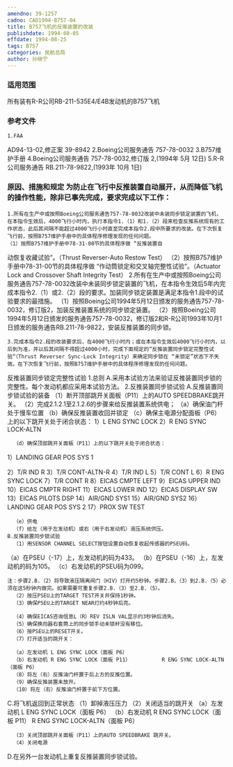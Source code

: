 ```yaml
---
amendno: 39-1257
cadno: CAD1994-B757-04
title: B757飞机的反推装置的改装
publishdate: 1994-08-05
effdate: 1994-08-25
tags: B757
categories: 民航总局
author: 孙晓宁
---
```


### 适用范围 
所有装有R-R公司RB-211-535E4/E4B发动机的B757飞机

### 参考文件
    1.FAA 
AD94-13-02,修正案 39-8942 
2.Boeing公司服务通告 757-78-0032 
3.B757维护手册
 4.Boeing公司服务通告 757-78-0032,修订版 2,(1994年 5月 12日) 
    5.R-R公司服务通告 RB.211-78-9822,(1993年 10月 1日)


### 原因、措施和规定 为防止在飞行中反推装置自动展开，从而降低飞机的操作性能，除非已事先完成，要求完成以下工作： 
    1.所有在生产中或按照Boeing公司服务通告757-78-0032改装中未装同步锁定装置的飞机，在本指令生效后，4000飞行小时内，执行本指令1.（1）和1.（2）段来检查反推系统现有的工作状态，此后其间隔不能超过4000飞行小时直至完成本指令2.段中所要求的改装。在下次恢复飞行前，按照B757维护手册中的具体程序修理发现的任何问题。 
    （1）按照B757维护手册中78-31-00节的具体程序做 “反推装置自
  
动恢复收藏试验”。（Thrust Reverser-Auto Restow Test） 
    （2）按照B757维护手册中78-31-00节的具体程序做 “作动筒锁定和交叉轴完整性试验”。（Actuator Lock and Crossover Shaft Integrity Test）
    2.所有在生产中或按照Boeing公司服务通告757-78-0032改装中未装同步锁定装置的飞机，在本指令生效后5年内完成本指令2.（1）或2.（2）段的要求。加装同步锁定装置是满足本指令1.段中的试验要求的最措施。 
    （1）按照Boeing公司1994年5月12日颁发的服务通告757-78-0032，修订版2，加装反推装置系统的同步锁定装置。 
    （2）按照Boeing公司1994年5月12日颁发的服务通告757-78-0032，修订版2和R-R公司1993年10月1日颁发的服务通告RB.211-78-9822，安装反推装置的同步锁。 

    3.完成本指令2.段的改装要求后，在4000飞行小时内；或在本指令生效后4000飞行小时内，以后到为准，并以后其间隔不得超过4000小时，完成下面规定的“反推装置同步锁定完整性试验“（Thrust Reverser Sync-Lock Integrity）来确定同步锁在 “未锁定”状态下不失效。在下次恢复飞行前，按照B757维护手册中的具体程序修理发现的任何问题。 
反推装置同步锁定完整性试验 
    1.总则 
    A.采用本试验方法来验证反推装置同步锁的完整性。每个发动机都应采用本试验方法。 
    2.反推装置同步锁试验 
    A.反推装置同步锁试验的装备 
    （1）断开顶部跳开关面板（P11）上的AUTO SPEEDBRAKE跳开关。
    （2）完成2.1.2.1至2.1.2.6的步骤来给反推装置系统供电； 
      （a）确保油门杆处于慢车位置 
      （b）确保反推装置收回并锁定 
      （c）确保主电源分配面板（P6）上的以下跳开关处于闭合状态：
 1）L ENG SYNC LOCK 
2）R ENG SYNC LOCK-ALTN 



      （d）确保顶部跳开关面板（P11）上的以下跳开关处于闭合状态： 
1）LANDING GEAR POS SYS 1 
  
2）T/R IND R 
3）T/R CONT-ALTN-R 
4）T/R IND L 
5）T/R CONT L 
6）R ENG SYNC LOCK 
7）T/R CONT R 
8）EICAS CMPTE LEFT 
9）EICAS UPPER IND 10）EICAS CMPTR RIGHT 11）EICAS LOWER IND 12）EICAS DISPLAY SW 13）EICAS PILOTS DSP 14）AIR/GND SYS1 15）AIR/GND SYS2         16）LANDING GEAR POS SYS 2 17）PROX SW TEST 

      （e）供电 
      （f）给左（用于左发动机）或右（用于右发动机）液压系统供压。 
    B.反推装置同步锁试验 
      （1）用SENSOR CHANNEL SELECT按钮设置自动恢复收起传感器的PSEU码。 
（a）在PSEU（-17）上，左发动机的码为433。 
（b）在PSEU（-16）上，左发动机的码为105。 
        （c）右发动机的PSEU码为099。 


    注：步骤2.B.（2）将导致液压隔离阀门（HIV）打开约5秒钟。步骤2.B，（3）到2.B.（5）必须在这5秒钟内做完。如果需要可重复步骤2.B.（3）至2.B.（5）。 
      （2）按压PSEU上的TARGET TEST开关并保持1秒钟。 
      （3）确保PSEU上的TARGET NEAR灯约4秒钟后亮。 

      （4）确保EICAS咨询信息L（R）REV ISLN VAL显示约3秒钟后消失。 
      （5）确保换向器右套筒上的同步锁手动未锁杆没有移位。 
      （6）按PSEU上的RESET开关。 
      （7）打开适当的跳开关： 
  
      （a）左发动机 L ENG SYNC LOCK（面板 P6） 
      （b）右发动机 R ENG SYNC LOCK（面板 P11）          R ENG SYNC LOCK-ALTN（面板 P6） 
      （8）将左（右）反推油门杆置于后上方的反推位置。 
      （9）确保反推装置未放开。 
      （10）将左（右）反推油门杆置于前下方位置。 
C.将飞机返回到正常状态 
      （1）卸掉液压压力 
      （2）关闭适当的跳开关 
      （a）左发动机 L ENG SYNC LOCK（面板 P6） 
      （b）右发动机 R ENG SYNC LOCK（面板 P11）          R ENG SYNC LOCK-ALTN（面板 P6） 

      （3）关闭顶部跳开关面板（P11）上的AUTO SPEEDBRAKE 跳开关。 
      （4）关闭电源 
D.在另外一台发动机上重复反推装置同步锁试验。 



